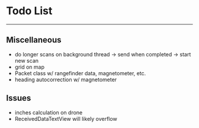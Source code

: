 # Todo List

---

## Miscellaneous
* do longer scans on background thread -> send when completed -> start new scan
* grid on map
* Packet class w/ rangefinder data, magnetometer, etc.
* heading autocorrection w/ magnetometer

## Issues
* inches calculation on drone
* ReceivedDataTextView will likely overflow